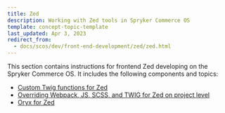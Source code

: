 ```yaml
---
title: Zed
description: Working with Zed tools in Spryker Commerce OS
template: concept-topic-template
last_updated: Apr 3, 2023
redirect_from:
  - docs/scos/dev/front-end-development/zed/zed.html
---
```


This section contains instructions for frontend Zed developing on the Spryker Commerce OS. It includes the following components and topics:

- [Custom Twig functions for Zed](/docs/scos/dev/front-end-development/{{page.version}}/zed/custom-twig-functions-for-zed.html)
- [Overriding Webpack, JS, SCSS, and TWIG for Zed on project level](/docs/scos/dev/front-end-development/{{page.version}}/zed/overriding-webpack-js-scss-for-zed-on-project-level.html)
- [Oryx for Zed](/docs/scos/dev/front-end-development/{{page.version}}/zed/oryx-for-zed.html)
